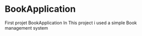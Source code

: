 # BookApplication
First projet BookApplication
In This project i used a simple Book management system 
